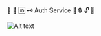 🔑 🔐 🆔 🗝️ Auth Service 🏧 🔒 🔓 🔏

![Alt text](https://i.ibb.co/SXnCmyV/node-mongo-express-ts.png "Express, Mongoose, Rest API")

